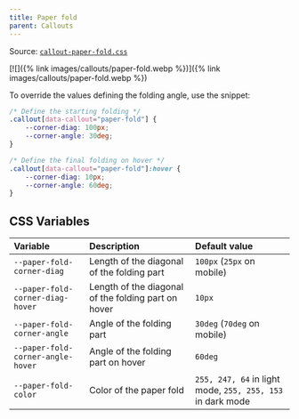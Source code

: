 ```yaml
---
title: Paper fold
parent: Callouts
---
```


Source: [`callout-paper-fold.css`](https://github.com/ElsaTam/obsidian-fancy-a-story/blob/main/snippets/editor/callouts/callout-paper-fold.css)

[![]({% link images/callouts/paper-fold.webp %})]({% link images/callouts/paper-fold.webp %})

To override the values defining the folding angle, use the snippet:
```css
/* Define the starting folding */
.callout[data-callout="paper-fold"] {
    --corner-diag: 100px;
    --corner-angle: 30deg;
}

/* Define the final folding on hover */
.callout[data-callout="paper-fold"]:hover {
    --corner-diag: 10px;
    --corner-angle: 60deg;
}
```

## CSS Variables

| Variable | Description | Default value |
|:---------|:------------|:--------------|
| `--paper-fold-corner-diag` | Length of the diagonal of the folding part | `100px` (`25px` on mobile) |
| `--paper-fold-corner-diag-hover` | Length of the diagonal of the folding part on hover | `10px` |
| `--paper-fold-corner-angle` | Angle of the folding part | `30deg` (`70deg` on mobile) |
| `--paper-fold-corner-angle-hover` | Angle of the folding part on hover | `60deg` |
| `--paper-fold-color` | Color of the paper fold | `255, 247, 64` in light mode, `255, 255, 153` in dark mode |